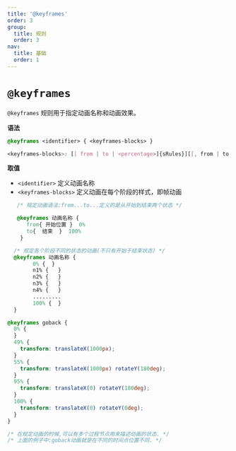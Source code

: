 ```yaml
---
title: '@keyframes'
order: 3
group:
  title: 规则
  order: 3
nav:
  title: 基础
  order: 1
---
```


# `@keyframes`

`@keyframes` 规则用于指定动画名称和动画效果。

**语法**

```css
@keyframes <identifier> { <keyframes-blocks> }
```

```css
<keyframes-blocks>: [[ from | to | <percentage>]{sRules}][[, from | to | <percentage>]{sRules}] *;
```

**取值**

- `<identifier>` 定义动画名称
- `<keyframes-blocks>` 定义动画在每个阶段的样式，即帧动画

```css
   /* 规定动画语法:from...to...定义的是从开始到结束两个状态 */

   @keyframes 动画名称 {
	  from{ 开始位置 }  0%
	  to{  结束  }  100%
	}

  /* 规定各个阶段不同的状态的动画(不只有开始于结束状态) */
  @keyframes 动画名称 {
	    0% {  }
	    n1% {   }
	    n2% {   }
	    n3% {   }
	    n4% {   }
	    .........
	    100% {  }
  }
```

```css
@keyframes goback {
  0% {
  }
  49% {
    transform: translateX(1000px);
  }
  55% {
    transform: translateX(1000px) rotateY(180deg);
  }
  95% {
    transform: translateX(0) rotateY(180deg);
  }
  100% {
    transform: translateX(0) rotateY(0deg);
  }
}

/* 在规定动画的时候,可以有多个过程节点用来描述动画的状态. */
/* 上面的例子中:goback动画就是在不同的时间点位置不同. */
```
